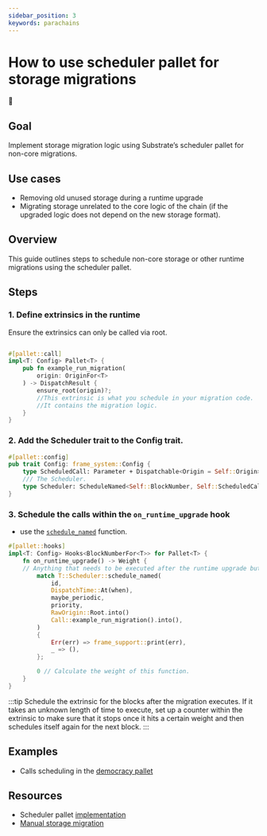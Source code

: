 ```yaml
---
sidebar_position: 3
keywords: parachains
---
```

# How to use scheduler pallet for storage migrations 
🎯
## Goal

Implement storage migration logic using Substrate’s scheduler pallet for non-core migrations.

## Use cases

- Removing old unused storage during a runtime upgrade
- Migrating storage unrelated to the core logic of the chain (if the upgraded logic does not depend on the new storage format).

## Overview
This guide outlines steps to schedule non-core storage or other runtime migrations using the scheduler pallet.

## Steps

### 1. Define extrinsics in the runtime 
Ensure the extrinsics can only be called via root.

```rust

#[pallet::call]
impl<T: Config> Pallet<T> {
    pub fn example_run_migration(
        origin: OriginFor<T>
    ) -> DispatchResult {
        ensure_root(origin)?;
        //This extrinsic is what you schedule in your migration code.
        //It contains the migration logic. 
    }
}

```
### 2. Add the Scheduler trait to the Config trait.
```rust
#[pallet::config]
pub trait Config: frame_system::Config {
    type ScheduledCall: Parameter + Dispatchable<Origin = Self::Origin> + From<Call<Self>>;
    /// The Scheduler.
    type Scheduler: ScheduleNamed<Self::BlockNumber, Self::ScheduledCall, Self::Origin>;
}
```
### 3. Schedule the calls within  the  ```on_runtime_upgrade``` hook  
- use the [```schedule_named```](https://github.com/paritytech/substrate/blob/master/frame/scheduler/src/lib.rs#L404)  function.
```rust
#[pallet::hooks]
impl<T: Config> Hooks<BlockNumberFor<T>> for Pallet<T> {
    fn on_runtime_upgrade() -> Weight {
    // Anything that needs to be executed after the runtime upgrade but before on_initialize().
        match T::Scheduler::schedule_named(
            id,
			DispatchTime::At(when),
			maybe_periodic,
			priority,
			RawOrigin::Root.into()
            Call::example_run_migration().into(),
        )
        {
            Err(err) => frame_support::print(err),
            _ => (),
        };

        0 // Calculate the weight of this function.
    }
}

```

:::tip
 Schedule the extrinsic  for the blocks after the migration executes. If it takes an unknown length of time to execute, set up a counter within the extrinsic to make sure that it stops once it hits a certain weight and then schedules itself again for the next block.
:::


## Examples
 - Calls scheduling in  the [democracy pallet](https://github.com/paritytech/substrate/blob/0f934e970501136c7370a3bbd234b96c81f59cba/frame/democracy/src/lib.rs#L1711)

## Resources
 - Scheduler pallet [implementation](https://github.com/paritytech/substrate/tree/0f934e970501136c7370a3bbd234b96c81f59cba/frame/scheduler)
- [Manual storage migration](./runtime-upgrades#2-choose-your-upgrade-approach)

